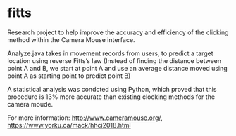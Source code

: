 # fitts

Research project to help improve the accuracy and efficiency of the clicking method within the Camera Mouse interface.

Analyze.java takes in movement records from users, to predict a target location using reverse Fitts’s law (Instead of finding the distance between
point A and B, we start at point A and use an average distance moved using point A as starting point to predict point B)


A statistical analysis was condcted using Python, which proved that this procedure is 13% more accurate than existing clocking methods for
the camera moude.


For more information:
http://www.cameramouse.org/,
https://www.yorku.ca/mack/hhci2018.html
